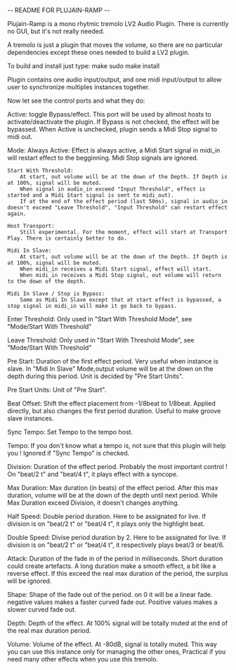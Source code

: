 -- README FOR PLUJAIN-RAMP --

Plujain-Ramp is a mono rhytmic tremolo LV2 Audio Plugin.
There is currently no GUI, but it's not really needed.

A tremolo is just a plugin that moves the volume, so there are no particular dependencies except these ones needed to build a LV2 plugin.

To build and install just type:
make
sudo make install

Plugin contains one audio input/output, and one midi input/output to allow user to synchronize multiples instances together.

Now let see the control ports and what they do:

Active:
    toggle Bypass/effect. This port will be used by allmost hosts to activate/deactivate the plugin.
    If Bypass is not checked, the effect will be bypassed.
    When Active is unchecked, plugin sends a Midi Stop signal to midi out.

Mode:
    Always Active:
        Effect is always active, a Midi Start signal in midi_in will restart effect to the begginning.
        Midi Stop signals are ignored.

    Start With Threshold:
        At start, out volume will be at the down of the Depth. If Depth is at 100%, signal will be muted.
        When signal in audio_in exceed "Input Threshold", effect is started and a Midi Start signal is sent to midi_out).
        If at the end of the effect period (last 50ms), signal in audio_in doesn't exceed "Leave Threshold", "Input Threshold" can restart effect again.

    Host Transport:
        Still experimental. For the moment, effect will start at Transport Play. There is certainly better to do.
    
    Midi In Slave:
        At start, out volume will be at the down of the Depth. If Depth is at 100%, signal will be muted.
        When midi_in receives a Midi Start signal, effect will start.
        When midi_in receives a Midi Stop signal, out volume will return to the down of the depth.

    Midi In Slave / Stop is Bypass:
        Same as Midi In Slave except that at start effect is bypassed, a stop signal in midi_in will make it go back to bypass.

Enter Threshold:
    Only used in "Start With Threshold Mode", see "Mode/Start With Threshold"

Leave Threshold:
    Only used in "Start With Threshold Mode", see "Mode/Start With Threshold"

Pre Start:
    Duration of the first effect period. Very useful when instance is slave. 
    In "Midi In Slave" Mode,output volume will be at the down on the depth during this period.
    Unit is decided by "Pre Start Units".

Pre Start Units:
    Unit of "Pre Start".

Beat Offset:
    Shift the effect placement from -1/8beat to 1/8beat. Applied directly, but also changes the first period duration. Useful to make groove slave instances.

Sync Tempo:
    Set Tempo to the tempo host.

Tempo:
    If you don't know what a tempo is, not sure that this plugin will help you !
    Ignored if "Sync Tempo" is checked.

Division:
    Duration of the effect period. Probably the most important control !
    On "beat/2 t" and "beat/4 t", it plays effect with a syncope.
    
Max Duration:
    Max duration (in beats) of the effect period.
    After this max duration, volume will be at the down of the depth until next period.
    While Max Duration exceed Division, it doesn't changes anything.
    
Half Speed:
    Double period duration. Here to be assignated for live.
    If division is on "beat/2 t" or "beat/4 t", it plays only the highlight beat.
    
Double Speed:
    Divise period duration by 2. Here to be assignated for live.
    If division is on "beat/2 t" or "beat/4 t", it respectively plays beat/3 or beat/6.
    
Attack:
    Duration of the fade in of the period in milliseconds.
    Short duration could create artefacts. 
    A long duration make a smooth effect, a bit like a reverse effect.
    If this exceed the real max duration of the period, the surplus will be ignored.
    
Shape:
    Shape of the fade out of the period.
    on 0 it will be a linear fade.
    negative values makes a faster curved fade out.
    Positive values makes a slower curved fade out.
    
Depth:
    Depth of the effect. At 100% signal will be totally muted at the end of the real max duration period.
    
Volume:
    Volume of the effect. At -80dB, signal is totally muted. This way you can use this instance only for managing the other ones, Practical if you need many other effects when you use this tremolo.







